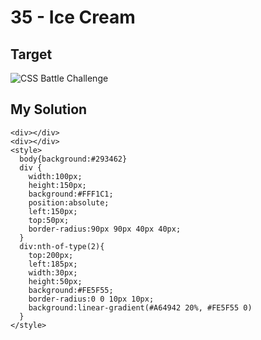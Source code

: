 # 35 - Ice Cream

## Target

![CSS Battle Challenge](https://cssbattle.dev/targets/35.png)

## My Solution

```
<div></div>
<div></div>
<style>
  body{background:#293462}
  div {
    width:100px;
    height:150px;
    background:#FFF1C1;
    position:absolute;
    left:150px;
    top:50px;
    border-radius:90px 90px 40px 40px;
  }
  div:nth-of-type(2){
    top:200px;
    left:185px;
    width:30px;
    height:50px;
    background:#FE5F55;
    border-radius:0 0 10px 10px;
    background:linear-gradient(#A64942 20%, #FE5F55 0)
  }
</style>
```
